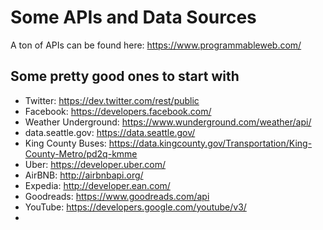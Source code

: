 # Some APIs and Data Sources

A ton of APIs can be found here: https://www.programmableweb.com/

## Some pretty good ones to start with

- Twitter: https://dev.twitter.com/rest/public
- Facebook: https://developers.facebook.com/
- Weather Underground: https://www.wunderground.com/weather/api/
- data.seattle.gov: https://data.seattle.gov/
- King County Buses: https://data.kingcounty.gov/Transportation/King-County-Metro/pd2q-kmme
- Uber: https://developer.uber.com/
- AirBNB: http://airbnbapi.org/
- Expedia: http://developer.ean.com/
- Goodreads: https://www.goodreads.com/api
- YouTube: https://developers.google.com/youtube/v3/
- 
